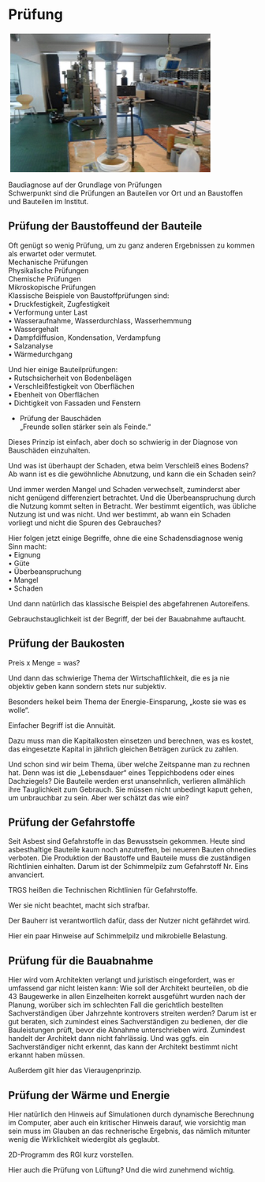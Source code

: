 # Prüfung
![report1](/report1.jpg)

Baudiagnose auf der Grundlage von Prüfungen  
Schwerpunkt sind die Prüfungen an Bauteilen vor Ort und an Baustoffen und Bauteilen im Institut.  

## Prüfung der Baustoffeund der Bauteile
Oft genügt so wenig Prüfung, um zu ganz anderen Ergebnissen zu kommen als erwartet oder vermutet.  
Mechanische Prüfungen  
Physikalische Prüfungen  
Chemische Prüfungen  
Mikroskopische Prüfungen  
Klassische Beispiele von Baustoffprüfungen sind:   
•	Druckfestigkeit, Zugfestigkeit  
•	Verformung unter Last  
•	Wasseraufnahme, Wasserdurchlass, Wasserhemmung  
•	Wassergehalt  
•	Dampfdiffusion, Kondensation, Verdampfung  
•	Salzanalyse  
•	Wärmedurchgang  
  
Und hier einige Bauteilprüfungen:  
•	Rutschsicherheit von Bodenbelägen  
•	Verschleißfestigkeit von Oberflächen  
•	Ebenheit von Oberflächen  
•	Dichtigkeit von Fassaden und Fenstern  
  
- Prüfung der Bauschäden  
„Freunde sollen stärker sein als Feinde.“    
  
Dieses Prinzip ist einfach, aber doch so schwierig in der Diagnose von Bauschäden einzuhalten.  

Und was ist überhaupt der Schaden, etwa beim Verschleiß eines Bodens? Ab wann ist es die gewöhnliche Abnutzung, und kann die ein Schaden sein?  

Und immer werden Mangel und Schaden verwechselt, zuminderst aber nicht genügend differenziert betrachtet. Und die Überbeanspruchung durch die Nutzung kommt selten in Betracht. Wer bestimmt eigentlich, was übliche Nutzung ist und was nicht. Und wer bestimmt, ab wann ein Schaden vorliegt und nicht die Spuren des Gebrauches?  

Hier folgen jetzt einige Begriffe, ohne die eine Schadensdiagnose wenig Sinn macht:  
•	Eignung  
•	Güte  
•	Überbeanspruchung  
•	Mangel  
•	Schaden  
  
Und dann natürlich das klassische Beispiel des abgefahrenen Autoreifens.  

Gebrauchstauglichkeit ist der Begriff, der bei der Bauabnahme auftaucht.  

## Prüfung der Baukosten
Preis x Menge = was?  

Und dann das schwierige Thema der Wirtschaftlichkeit, die es ja nie objektiv geben kann sondern stets nur subjektiv.  

Besonders heikel beim Thema der Energie-Einsparung, „koste sie was es wolle“.  

Einfacher Begriff ist die Annuität.   

Dazu muss man die Kapitalkosten einsetzen und berechnen, was es kostet, das eingesetzte Kapital in jährlich gleichen Beträgen zurück zu zahlen.  

Und schon sind wir beim Thema, über welche Zeitspanne man zu rechnen hat. Denn was ist die „Lebensdauer“ eines Teppichbodens oder eines Dachziegels? Die Bauteile werden erst unansehnlich, verlieren allmählich ihre Tauglichkeit zum Gebrauch. Sie müssen nicht unbedingt kaputt gehen, um unbrauchbar zu sein. Aber wer schätzt das wie ein?  

## Prüfung der Gefahrstoffe
Seit Asbest sind Gefahrstoffe in das Bewusstsein gekommen. Heute sind asbesthaltige Bauteile kaum noch anzutreffen, bei neueren Bauten ohnedies verboten. Die Produktion der Baustoffe und Bauteile muss die zuständigen Richtlinien einhalten. Darum ist der Schimmelpilz zum Gefahrstoff Nr. Eins anvanciert.   

TRGS heißen die Technischen Richtlinien für Gefahrstoffe.  

Wer sie nicht beachtet, macht sich strafbar.  

Der Bauherr ist verantwortlich dafür, dass der Nutzer nicht gefährdet wird.  

Hier ein paar Hinweise auf Schimmelpilz und mikrobielle Belastung.  

## Prüfung für die Bauabnahme
Hier wird vom Architekten verlangt und juristisch eingefordert, was er umfassend gar nicht leisten kann: Wie soll der Architekt beurteilen, ob die 43 Baugewerke in allen Einzelheiten korrekt ausgeführt wurden nach der Planung, worüber sich im schlechten Fall die gerichtlich bestellten Sachverständigen über Jahrzehnte kontrovers streiten werden? Darum ist er gut beraten, sich zumindest eines Sachverständigen zu bedienen, der die Bauleistungen prüft, bevor die Abnahme unterschrieben wird. Zumindest handelt der Architekt dann nicht fahrlässig. Und was ggfs. ein Sachverständiger nicht erkennt, das kann der Architekt bestimmt nicht erkannt haben müssen.  

Außerdem gilt hier das Vieraugenprinzip.  

## Prüfung der Wärme und Energie
Hier natürlich den Hinweis auf Simulationen durch dynamische Berechnung im Computer, aber auch ein kritischer Hinweis darauf, wie vorsichtig man sein muss im Glauben an das rechnerische Ergebnis, das nämlich mitunter wenig die Wirklichkeit wiedergibt als geglaubt.  

2D-Programm des RGI kurz vorstellen.  

Hier auch die Prüfung von Lüftung? Und die wird zunehmend wichtig.
